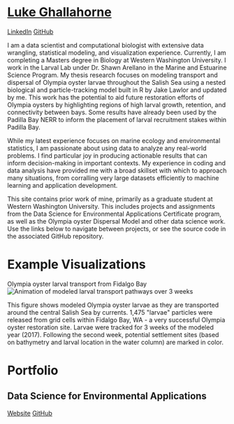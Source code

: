 # [Luke Ghallahorne](https://lukeghallahorne.github.io/)

[LinkedIn](https://www.linkedin.com/in/lukeghallahorne/)
[GitHub](https://github.com/lukeghallahorne)

I am a data scientist and computational biologist with extensive data wrangling, statistical modeling, and visualization experience. Currently, I am completing a Masters degree in Biology at Western Washington University. I work in the Larval Lab under Dr. Shawn Arellano in the Marine and Estuarine Science Program. My thesis research focuses on modeling transport and dispersal of Olympia oyster larvae throughout the Salish Sea using a nested biological and particle-tracking model built in R by Jake Lawlor and updated by me. This work has the potential to aid future restoration efforts of Olympia oysters by highlighting regions of high larval growth, retention, and connectivity between bays. Some results have already been used by the Padilla Bay NERR to inform the placement of larval recruitment stakes within Padilla Bay. 

While my latest experience focuses on marine ecology and environmental statistics, I am passionate about using data to analyze any real-world problems. I find particular joy in producing actionable results that can inform decision-making in important contexts. My experience in coding and data analysis have provided me with a broad skillset with which to approach many situations, from corralling very large datasets efficiently to machine learning and application development. 

This site contains prior work of mine, primarily as a graduate student at Western Washington University. This includes projects and assignments from the Data Science for Environmental Applications Certificate program, as well as the Olympia oyster Dispersal Model and other data science work. Use the links below to navigate between projects, or see the source code in the associated GitHub repository.

# Example Visualizations
Olympia oyster larval transport from Fidalgo Bay
![Animation of modeled larval transport pathways over 3 weeks](https://lukeghallahorne.github.io/docs/assets/images/FB_onto_far_v2.gif)

This figure shows modeled Olympia oyster larvae as they are transported around the central Salish Sea by currents. 1,475 "larvae" particles were released from grid cells within Fidalgo Bay, WA - a very successful Olympia oyster restoration site. Larvae were tracked for 3 weeks of the modeled year (2017). Following the second week, potential settlement sites (based on bathymetry and larval location in the water column) are marked in color.

# Portfolio
## Data Science for Environmental Applications
[Website](https://lukeghallahorne.github.io/DataScience4EnviroApps/)
[GitHub](https://github.com/lukeghallahorne/DataScience4EnviroApps)

